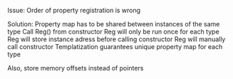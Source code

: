 Issue: 
Order of property registration is wrong

Solution: 
Property map has to be shared between instances of the same type
Call Reg() from constructor
Reg will only be run once for each type
Reg will store instance adress before calling constructor
Reg will manually call constructor 
Templatization guarantees unique property map for each type

Also, store memory offsets instead of pointers
